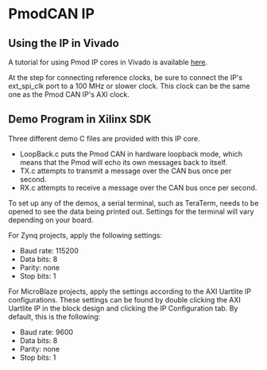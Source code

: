 PmodCAN IP
==============

Using the IP in Vivado
--------------
A tutorial for using Pmod IP cores in Vivado is available [here](https://reference.digilentinc.com/learn/programmable-logic/tutorials/pmod-ips/start).

At the step for connecting reference clocks, be sure to connect the IP's ext_spi_clk
port to a 100 MHz or slower clock. This clock can be the same one as the Pmod CAN IP's
AXI clock.

Demo Program in Xilinx SDK
--------------
Three different demo C files are provided with this IP core.
- LoopBack.c puts the Pmod CAN in hardware loopback mode, which means that the Pmod will echo its own messages back to itself.
- TX.c attempts to transmit a message over the CAN bus once per second.
- RX.c attempts to receive a message over the CAN bus once per second.

To set up any of the demos, a serial terminal, such as TeraTerm, needs to be opened
to see the data being printed out. Settings for the terminal will vary depending on
your board.

For Zynq projects, apply the following settings:
- Baud rate: 115200
- Data bits: 8
- Parity:    none
- Stop bits: 1

For MicroBlaze projects, apply the settings according to the AXI Uartlite IP
configurations. These settings can be found by double clicking the AXI Uartlite
IP in the block design and clicking the IP Configuration tab. By default, this
is the following:
- Baud rate: 9600
- Data bits: 8
- Parity:    none
- Stop bits: 1
